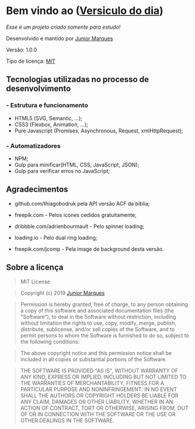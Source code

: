 # Bem vindo ao ([Versiculo do dia](https://versiculo.cf))
_Esse é um projeto criado somente para estudo!_

Desenvolvido e mantido por [Junior Marques](https://github.com/jrmarqueshd)

Versão: 1.0.0

Tipo de licença: [MIT](##Sobre-a-licença)


## Tecnologias utilizadas no processo de desenvolvimento

### - Estrutura e funcionamento

- HTML5 (SVG, Semantic, ...);
- CSS3 (Flexbox, Animation, ...);
- Pure Javascript (Promises, Asynchronous, Request, xmlHttpRequest);

### - Automatizadores

- NPM;
- Gulp para minificar(HTML, CSS, JavaScript, JSON);
- Gulp para verificar erros no JavaScript;


## Agradecimentos

- github.com/thiagobodruk pela API versão ACF da biblia;

- freepik.com - Pelos icones cedidos gratuitamente;

- dribbble.com/adrienbourmault - Pelo spinner loading;

- loading.io - Pelo dual ring loading;

- freepik.com/jcomp - Pela image de background desta versão.

## Sobre a licença

> MIT License

>Copyright (c) 2019 [Junior Marques](https://github.com/jrmarqueshd/)

>Permission is hereby granted, free of charge, to any person obtaining a copy
of this software and associated documentation files (the "Software"), to deal
in the Software without restriction, including without limitation the rights
to use, copy, modify, merge, publish, distribute, sublicense, and/or sell
copies of the Software, and to permit persons to whom the Software is
furnished to do so, subject to the following conditions:

>The above copyright notice and this permission notice shall be included in all
copies or substantial portions of the Software.

>THE SOFTWARE IS PROVIDED "AS IS", WITHOUT WARRANTY OF ANY KIND, EXPRESS OR
IMPLIED, INCLUDING BUT NOT LIMITED TO THE WARRANTIES OF MERCHANTABILITY,
FITNESS FOR A PARTICULAR PURPOSE AND NONINFRINGEMENT. IN NO EVENT SHALL THE
AUTHORS OR COPYRIGHT HOLDERS BE LIABLE FOR ANY CLAIM, DAMAGES OR OTHER
LIABILITY, WHETHER IN AN ACTION OF CONTRACT, TORT OR OTHERWISE, ARISING FROM,
OUT OF OR IN CONNECTION WITH THE SOFTWARE OR THE USE OR OTHER DEALINGS IN THE
SOFTWARE.